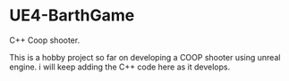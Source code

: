 # UE4-BarthGame
C++ Coop shooter.

This is a hobby project so far on developing a COOP shooter using unreal engine.
i will keep adding the C++ code here as it develops.
